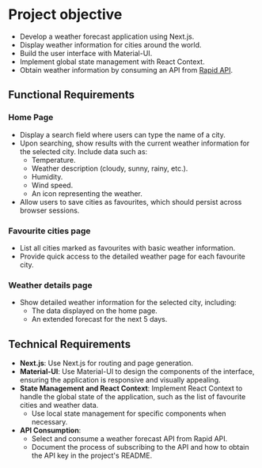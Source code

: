 # Project objective

- Develop a weather forecast application using Next.js.
- Display weather information for cities around the world.
- Build the user interface with Material-UI.
- Implement global state management with React Context.
- Obtain weather information by consuming an API from [Rapid API](https://rapidapi.com/category/Weather).

## Functional Requirements

### Home Page

- Display a search field where users can type the name of a city.
- Upon searching, show results with the current weather information for the selected city. Include data such as:
  - Temperature.
  - Weather description (cloudy, sunny, rainy, etc.).
  - Humidity.
  - Wind speed.
  - An icon representing the weather.
- Allow users to save cities as favourites, which should persist across browser sessions.

### Favourite cities page

- List all cities marked as favourites with basic weather information.
- Provide quick access to the detailed weather page for each favourite city.

### Weather details page

- Show detailed weather information for the selected city, including:
  - The data displayed on the home page.
  - An extended forecast for the next 5 days.

## Technical Requirements

- **Next.js**: Use Next.js for routing and page generation.
- **Material-UI**: Use Material-UI to design the components of the interface, ensuring the application is responsive and visually appealing.
- **State Management and React Context**: Implement React Context to handle the global state of the application, such as the list of favourite cities and weather data.
  - Use local state management for specific components when necessary.
- **API Consumption**:
  - Select and consume a weather forecast API from Rapid API.
  - Document the process of subscribing to the API and how to obtain the API key in the project's README.
